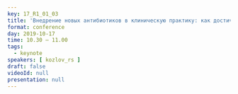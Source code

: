 ```yaml
---
key: 17_R1_01_03
title: 'Внедрение новых антибиотиков в клиническую практику: как достичь консенсуса между потребностями и возможностями?'
format: conference
day: 2019-10-17
time: 10.30 – 11.00
tags:
  - keynote
speakers: [ kozlov_rs ]
draft: false
videoId: null
presentation: null
---
```

